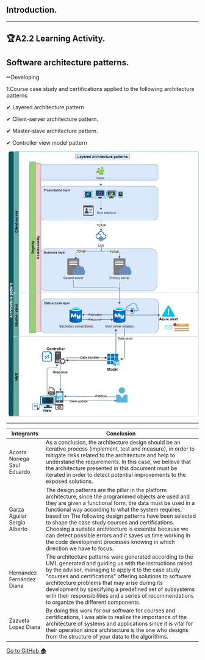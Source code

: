 ﻿## Introduction.
-----
## 🏆A2.2  Learning Activity.
Software architecture patterns.
---
✏Developing

1.Course case study and certifications applied to the following architecture patterns

✔ Layered architecture pattern

✔ Client-server architecture pattern.

✔ Master-slave architecture pattern.

✔ Controller view model pattern


![dia](https://github.com/acostasaul98/Analisis-Avanzado-de-Software/blob/main/Imagenes/A2.3.png)

---

| **Integrants** | **Conclusion**|
| --- | ---  | 
|Acosta Noriega Saul Eduardo|As a conclusion, the architecture design should be an iterative process (implement, test and measure), in order to mitigate risks related to the architecture and help to understand the requirements. In this case, we believe that the architecture presented in this document must be iterated in order to detect potential improvements to the exposed solutions.
|Garza Aguilar Sergio Alberto|The design patterns are the pillar in the platform architecture, since the programmed objects are used and they are given a functional form, the data must be used in a functional way according to what the system requires, based on The following design patterns have been selected to shape the case study courses and certifications. Choosing a suitable architecture is essential because we can detect possible errors and it saves us time working in the code development processes knowing in which direction we have to focus.
|Hernández Fernández Diana|The architecture patterns were generated according to the UML generated and guiding us with the instructions raised by the advisor, managing to apply it to the case study "courses and certifications" offering solutions to software architecture problems that may arise during its development by specifying a predefined set of subsystems with their responsibilities and a series of recommendations to organize the different components.
|Zazueta Lopez Diana|By doing this work for our software for courses and certifications, I was able to realize the importance of the architecture of systems and applications since it is vital for their operation since architecture is the one who designs from the structure of your data to the algorithms.|


[Go to GitHub 🏠](https://github.com/acostasaul98/Analisis-Avanzado-de-Software)
